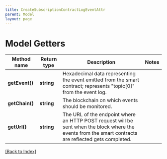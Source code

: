 ```yaml
---
title: CreateSubscriptionContractLogEventAttr
parent: Model
layout: page
---
```


# Model Getters

Method name | Return type | Description | Notes
------------ | ------------- | ------------- | -------------
**getEvent()** | **string** | Hexadecimal data representing the event emitted from the smart contract; represents "topic[0]" from the event log. |
**getChain()** | **string** | The blockchain on which events should be monitored. |
**getUrl()** | **string** | The URL of the endpoint where an HTTP POST request will be sent when the block where the events from the smart contracts are reflected gets completed. |

[[Back to Index]](../index.md)

